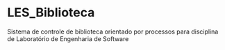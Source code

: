 # LES_Biblioteca
Sistema de controle de biblioteca orientado por processos para disciplina de Laboratório de Engenharia de Software
